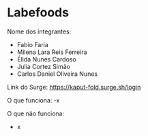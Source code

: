 # Labefoods

Nome dos integrantes: 
- Fabio Faria
- Milena Lara Reis Ferreira
- Élida Nunes Cardoso
- Julia Cortez Simão
- Carlos Daniel Oliveira Nunes

Link do Surge: https://kaput-fold.surge.sh/login

O que funciona:
-x

O que não funciona: 
- x
